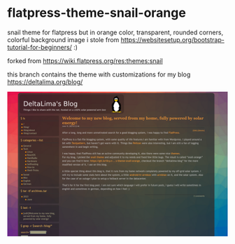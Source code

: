 # flatpress-theme-snail-orange

snail theme for flatpress but in orange color, transparent, rounded corners, colorful background image i stole from https://websitesetup.org/bootstrap-tutorial-for-beginners/ :)

forked from https://wiki.flatpress.org/res:themes:snail

this branch contains the theme with customizations for my blog https://deltalima.org/blog/

![Preview](preview-large.png)
